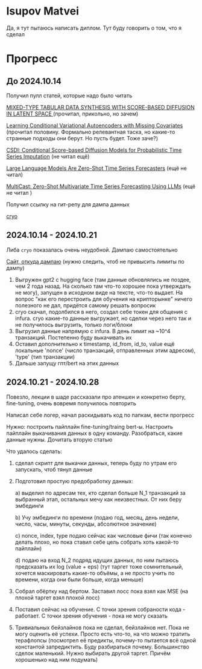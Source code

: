 # Isupov Matvei

Да, я тут пытаюсь написать диплом. Тут буду говорить о том, что я сделал 


# Прогресс

## До 2024.10.14

Получил пулл статей, которые надо было читать 

[MIXED-TYPE TABULAR DATA SYNTHESIS WITH
SCORE-BASED DIFFUSION IN LATENT SPACE
](https://arxiv.org/pdf/2310.09656) (прочитал, прикольно, но зачем)

[Learning Conditional Variational Autoencoders with Missing Covariates](https://arxiv.org/pdf/2203.01218) (прочитал половину. Формально релевантная таска, но какие-то странные подходы они берут. Но пусть будет. Тоже заче?)

[CSDI: Conditional Score-based Diffusion Models for
Probabilistic Time Series Imputation](https://arxiv.org/pdf/2107.03502) (не читал ещё)

[Large Language Models Are
Zero-Shot Time Series Forecasters](https://arxiv.org/pdf/2310.07820) (ещё не читал)

[MultiCast: Zero-Shot Multivariate Time Series
Forecasting Using LLMs](https://arxiv.org/pdf/2405.14748)
(ещё не читал )

Получил ссылку на гит-репу для дампа данных

[cryo](https://github.com/paradigmxyz/cryo)

## 2024.10.14 - 2024.10.21

Либа `cryo` показалась очень неудобной. Дампаю самостоятельно

[Сайт, откуда дампаю](https://app.infura.io/)
(нужно следить, чтоб не привысить лимиты по дампу)

1) Выгружен gpt2 с hugging face (там данные обновлялись не поздее, чем 2 года назад. На сколько там что-то хорошее пока утверждать не могу), запущен в исходном виде на тексте, что-то выдает. На вопрос "как его перестроить для обучения на крипторынке" ничего полезного не дал, придётся самому решать вопросик
2) cryo скачал, подолбился в него, создал себе токен для общения с infura. cryo какие-то данные выгружает, но сделки через него так и не получилось выгрузить, только логи/блоки
3) Выгрузил данные напрямую с infura. В день лимит на ~10^4 транзакций. Постепенно буду выкачивать их
4) Оставил дополнительно к timestamp, id_from, id_to, value ещё локальные 'nonce' (число транзакций, отправленных этим адресом), 'type' (тип транзакции)
5) Дальше запущу гпт/bert на этих данных

## 2024.10.21 - 2024.10.28

Повезло, лекции в шаде рассказали про атеншен и конкретно берту, fine-tuning, очень вовремя получилось повторить

Написал себе логер, начал раскидывать код по папкам, вести прогресс


Нужно: построить пайплайн fine-tuning/traing bert-ы. Настроить пайплайн выкачивания данных в одну команду. Разобраться, какие данные нужны. Дочитать вторую статью

Что удалось сделать:
1) сделал скрипт для выкачки данных, теперь буду по утрам его запускать, чтоб тянул данные

2) Подготовил простую предобработку данных:
    
    a) выделил по адресам тех, кто сделал больше N_1 транзакций за выбранный этап, остальных мечу как неизвестных. От них беру эмбединги
    
    b) Учу эмбединги по времени (подаю год, месяц, день недели, число, часы, минуты, секунды, абсолютное значение)
    
    c) nonce, index, type подаю сейчас как числовые фичи (так конечно делать плохо, но пока ставил себе цель собрать хоть какой-то пайплайн) 
    
    d) подаю на вход N_2 подряд идущих данных, по ним пытаюсь предсказать их  log (value + eps) (тут таргет тоже сомнительный, хочется маскировать какие-то объёмы, а не просто учить по времени, когда они были больше, когда меньше)

3) Собрал обёртку над бертом. Заставил лосс пока взял как MSE (на плохой таргет взял плохой лосс)

4) Поставил сейчас на обучение. С точки зрения собраности кода - работает. С точки зрения обучения - пока не могу сказать
5) Тривиальных бейзлайнов пока не сделал, бейзлайнов нет. Пока не могу оценить её успехи. Просто есть что-то, на что можно тратить терафлопсы 
(посмотрел её предикты, почему-то пытается всё одной константой запредиктить. Буду разбираться почему. Большинство сделок маленький. Нужно выбирать другой таргет. Причём хорошенько над ним подумать)